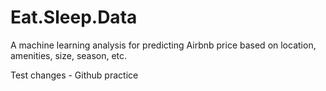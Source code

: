 # Eat.Sleep.Data
A machine learning analysis for predicting Airbnb price based on location, amenities, size, season, etc.


Test changes - Github practice